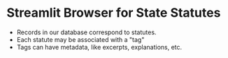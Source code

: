 # Streamlit Browser for State Statutes

- Records in our database correspond to statutes. 
- Each statute may be associated with a "tag"
- Tags can have metadata, like excerpts, explanations, etc.
